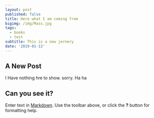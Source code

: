 ```yaml
---
layout: post
published: false
title: Here what I am coming from
bigimg: /img/Mass.jpg
tags:
  - books
  - test
subtitle: This is a new jernery
date: '2019-01-13'
---
```

## A New Post

I Have nothing hre to show. sorry. Ha ha

## Can you see it?


Enter text in [Markdown](http://daringfireball.net/projects/markdown/). Use the toolbar above, or click the **?** button for formatting help.
